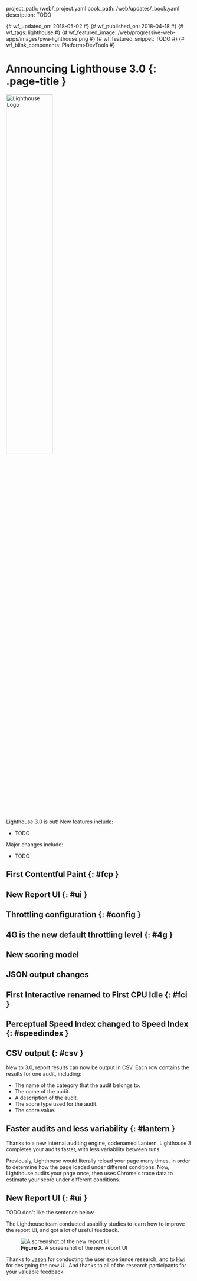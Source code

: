 project_path: /web/_project.yaml
book_path: /web/updates/_book.yaml
description: TODO

{# wf_updated_on: 2018-05-02 #}
{# wf_published_on: 2018-04-18 #}
{# wf_tags: lighthouse #}
{# wf_featured_image: /web/progressive-web-apps/images/pwa-lighthouse.png #}
{# wf_featured_snippet: TODO #}
{# wf_blink_components: Platform>DevTools #}

# Announcing Lighthouse 3.0 {: .page-title }

<img src="/web/progressive-web-apps/images/pwa-lighthouse.png"
     style="height:auto;width:50%;"
     class="lighthouse-logo attempt-right" alt="Lighthouse Logo">

Lighthouse 3.0 is out! New features include:

* TODO

Major changes include:

* TODO

## First Contentful Paint {: #fcp }

## New Report UI {: #ui }

## Throttling configuration {: #config } 

## 4G is the new default throttling level {: #4g } 

## New scoring model 

## JSON output changes 

## First Interactive renamed to First CPU Idle {: #fci }

## Perceptual Speed Index changed to Speed Index {: #speedindex }

## CSV output {: #csv }

New to 3.0, report results can now be output in CSV. Each row contains
the results for one audit, including:

* The name of the category that the audit belongs to.
* The name of the audit.
* A description of the audit.
* The score type used for the audit.
* The score value.

## Faster audits and less variability {: #lantern }

Thanks to a new internal auditing engine, codenamed Lantern, Lighthouse 3 completes your audits
faster, with less variability between runs.

Previously, Lighthouse would literally reload your page many times, in order to determine how the
page loaded under different conditions. Now, Lighthouse audits your page once, then uses Chrome's
trace data to estimate your score under different conditions.

## New Report UI {: #ui }

TODO don't like the sentence below...

The Lighthouse team conducted usability studies to learn how to improve the report UI, and
got a lot of useful feedback.

<figure>
  <img src="https://placeholder.com/500x500"
       alt="A screenshot of the new report UI."/>
  <figcaption>
    <b>Figure X</b>. A screenshot of the new report UI
  </figcaption>
</figure>

Thanks to [Jason](TODO) for conducting the user experience research, and to [Hwi](TODO) for
designing the new UI. And thanks to all of the research participants for your valuable feedback.
